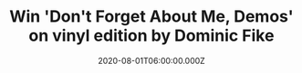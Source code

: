 ---
campaign-uuid: "c-e6e860fc-3020-409b-b850-2105992fc7b7"
type: "Competition"
category: "Music"
date: "2020-08-01T06:00:00.000Z"
end-date: "2020-10-01T23:59:00.000Z"
disable-form: false
is_promoted: false
has_entry_page: true
title: "Win 'Don't Forget About Me, Demos' on vinyl edition by Dominic Fike"
competition-description: "<p>'Don't Forget About Me, Demos' is the debut EP album\
  \ by the American singer and rapper Dominic Fike. A record where Dominic weaves\
  \ between hip-hop, rock, reggae, and R&B profiles. We are calling all Dominic Fike\
  \ fans because we are giving you the chance of winning his record on vinyl edition.</p>\n\
  <p>Does it sound good? Click below for a chance to win.</p>\n"
hero-header: "Win 'Don't Forget About Me, Demos' on vinyl edition by Dominic Fike"
terms-confirmation: "N/A"
banner-img: "https://assets.expresslyapp.com/asset-817fb67c-5c24-47d3-9a59-855501eeda3f.jpg"
logo-left-href: "aaa.nme.com"
logo-left-image: "https://assets.expresslyapp.com/asset-c687cf9b-7951-4fd3-a27e-8573d3f3c1f8.jpg"
logo-left-title: "NME AAA"
bg-image-hero: "https://assets.expresslyapp.com/asset-d3ae29ba-abf9-427a-9e1c-935c35419f4d.jpg"
bg-image-first: "https://assets.expresslyapp.com/asset-9536c239-6899-4561-bb18-57728afc2e3b.jpg"
section1-content: "<p>Calling all Dominic Fike fans! We have great news for you, \
  \ we are giving you the chance of winning 'Don't Forget About Me, Demos', the debut\
  \ EP album by the American singer and rapper Dominic Fike on vinyl edition. A record\
  \ where Dominic weaves between hip-hop, rock, reggae, and R&B profiles.</p>'3 Nights',\
  \ 'She Wants My Money', 'Socks'... are some of Dominic's huge tunes you could find\
  \ in his debut album. Click below and get ready to enjoy it now.</p>\n"
entry-title: "Win 'Don't Forget About Me, Demos' on vinyl edition by Dominic Fike"
entry-content: "<p>Enter the draw to win 'Don't Forget About Me, Demos' on vinyl edition\
  \ by Dominic Fike by completing the form below before 23:59 on the 1st of October\
  \ 2020.</p>\n"
has-winner: false
prize-description: "'Don't Forget About Me, Demos' on vinyl edition by Dominic Fike"
special-conditions: "Multiple entries are allowed up to one every day."
country-restrictions:
- "GB"
---